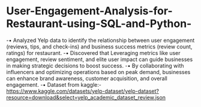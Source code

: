 # User-Engagement-Analysis-for-Restaurant-using-SQL-and-Python-
-•	Analyzed Yelp data to identify the relationship between user engagement (reviews, tips, and check-ins) and business success metrics (review count, ratings) for restaurant.
-•	Discovered that Leveraging metrics like user engagement, review sentiment, and elite user impact can guide businesses in making strategic decisions to boost success. 
-•	By collaborating with influencers and optimizing operations based on peak demand, businesses can enhance brand awareness, customer acquisition, and overall engagement.
-• Dataset from kaggle:-https://www.kaggle.com/datasets/yelp-dataset/yelp-dataset?resource=download&select=yelp_academic_dataset_review.json
